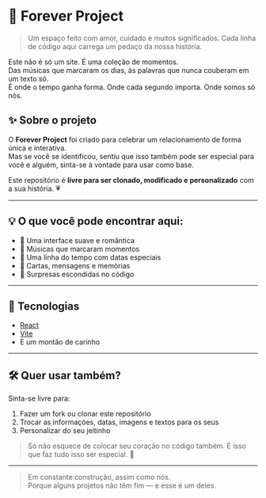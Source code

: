 # 💖 Forever Project

> Um espaço feito com amor, cuidado e muitos significados. Cada linha de código aqui carrega um pedaço da nossa história.

Este não é só um site. É uma coleção de momentos.  
Das músicas que marcaram os dias, às palavras que nunca couberam em um texto só.  
É onde o tempo ganha forma. Onde cada segundo importa. Onde somos só nós.

## ✨ Sobre o projeto

O **Forever Project** foi criado para celebrar um relacionamento de forma única e interativa.  
Mas se você se identificou, sentiu que isso também pode ser especial para você e alguém, sinta-se à vontade para usar como base.

Este repositório é **livre para ser clonado, modificado e personalizado** com a sua história. 💗

---

## 💡 O que você pode encontrar aqui:

- 🌅 Uma interface suave e romântica
- 🎵 Músicas que marcaram momentos
- 📅 Uma linha do tempo com datas especiais
- 💌 Cartas, mensagens e memórias
- 🌟 Surpresas escondidas no código

---

## 🚀 Tecnologias

- [React](https://react.dev)
- [Vite](https://vitejs.dev)
- E um montão de carinho

---

## 🛠 Quer usar também?

Sinta-se livre para:

1. Fazer um fork ou clonar este repositório
2. Trocar as informações, datas, imagens e textos para os seus
3. Personalizar do seu jeitinho

> Só não esquece de colocar seu coração no código também. É isso que faz tudo isso ser especial. 💞

---

> Em constante construção, assim como nós.  
> Porque alguns projetos não têm fim — e esse é um deles.

